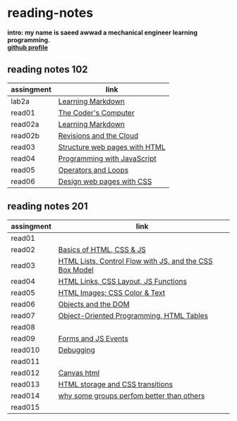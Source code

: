 # reading-notes
**intro: my name is saeed awwad a mechanical engineer learning programming.**  
**[github profile](https://github.com/awwadsaeed)**
## reading notes 102

| assingment     | link                                          |
| ---------------| ----------------------------------------------|
| lab2a          | [Learning Markdown](102/lab2a.md)             |
| read01         | [The Coder's Computer](102/read01.md)         |
| read02a        | [Learning Markdown](102/read02a.md)           |
| read02b        | [Revisions and the Cloud](102/read02b.md)     |
| read03         | [Structure web pages with HTML](102/read03.md)|
| read04         | [Programming with JavaScript](102/read04.md)  |
| read05         | [Operators and Loops](102/read05.md)          |
| read06         | [Design web pages with CSS](102/read06)       |

## reading notes 201


| assingment     | link                                                                      | 
| ---------------| ------------------------------------------------------------------------- | 
| read01         |                                                                           | 
| read02         | [Basics of HTML, CSS & JS](201/class-02.md)                               | 
| read03         | [HTML Lists, Control Flow with JS, and the CSS Box Model](201/class-03.md)|             
| read04         | [HTML Links, CSS Layout, JS Functions](201/class-04.md)                   |
| read05         | [HTML Images; CSS Color & Text](201/class-05.md)                          |
| read06         | [Objects and the DOM](201/class-06.md)                                    |
| read07         | [Object-Oriented Programming, HTML Tables](201/class-07.md)               |
| read08         |                                                                           |
| read09         | [Forms and JS Events](201/class-09.md)                                    |
| read010        | [Debugging](201/class-10.md)                                              |
| read011        |                                                                           |
| read012        | [Canvas html](201/class-12.md)                                            |
| read013        | [HTML storage and CSS transitions](201/class-13.md)                       |
| read014        | [why some groups perfom better than others](201/class-14.md)              |
| read015        |                                                                           |
              